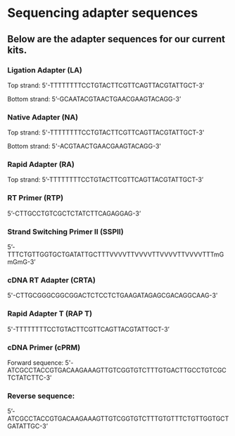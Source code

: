 # Sequencing adapter sequences

## Below are the adapter sequences for our current kits.

### Ligation Adapter (LA)

Top strand:
5'-TTTTTTTTCCTGTACTTCGTTCAGTTACGTATTGCT-3’

Bottom strand:
5’-GCAATACGTAACTGAACGAAGTACAGG-3’


### Native Adapter (NA)
Top strand:
5'-TTTTTTTTCCTGTACTTCGTTCAGTTACGTATTGCT-3'

Bottom strand:
5'-ACGTAACTGAACGAAGTACAGG-3'


### Rapid Adapter (RA)

Top strand:
5’-TTTTTTTTCCTGTACTTCGTTCAGTTACGTATTGCT-3’


### RT Primer (RTP)
5’-CTTGCCTGTCGCTCTATCTTCAGAGGAG-3’


### Strand Switching Primer II (SSPII)
5’-TTTCTGTTGGTGCTGATATTGCTTTVVVVTTVVVVTTVVVVTTVVVVTTTmGmGmG-3’


### cDNA RT Adapter (CRTA)
5'-CTTGCGGGCGGCGGACTCTCCTCTGAAGATAGAGCGACAGGCAAG-3'


### Rapid Adapter T (RAP T)
5'-TTTTTTTTCCTGTACTTCGTTCAGTTACGTATTGCT-3’


### cDNA Primer (cPRM)
Forward sequence:
5'-ATCGCCTACCGTGACAAGAAAGTTGTCGGTGTCTTTGTGACTTGCCTGTCGCTCTATCTTC-3’

### Reverse sequence:
5’-ATCGCCTACCGTGACAAGAAAGTTGTCGGTGTCTTTGTGTTTCTGTTGGTGCTGATATTGC-3’
